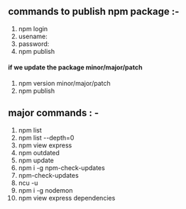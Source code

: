 
## commands to publish npm package :-
1. npm login
2. usename:
3. password:
4. npm publish

#### if we update the package minor/major/patch
1. npm version minor/major/patch
2. npm publish

## major commands : -
1. npm list
2. npm list --depth=0
3. npm view express 
4. npm outdated
5. npm update
6. npm i -g npm-check-updates
7. npm-check-updates
8. ncu -u
9. npm i -g nodemon 
10. npm view express dependencies